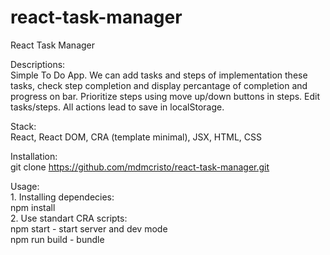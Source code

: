 # react-task-manager
React Task Manager

Descriptions:  
    Simple To Do App.
    We can add tasks and steps of implementation these tasks, check step completion and display percantage of completion and progress on bar.
    Prioritize steps using move up/down buttons in steps. Edit tasks/steps.
    All actions lead to save in localStorage.

Stack:  
    React, React DOM, CRA (template minimal), JSX, HTML, CSS

Installation:  
    git clone https://github.com/mdmcristo/react-task-manager.git

Usage:  
    1. Installing dependecies:  
        npm install  
    2. Use standart CRA scripts:  
        npm start - start server and dev mode  
        npm run build - bundle
